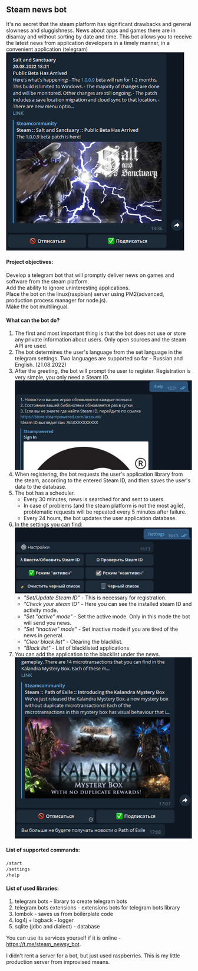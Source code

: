 ## Steam news bot

It's no secret that the steam platform has significant drawbacks and general slowness and sluggishness. News about apps
and games there are in disarray and without sorting by date and time. This bot allows you to receive the latest news
from application developers in a timely manner, in a convenient application (telegram)<br/> 
![image info](images/image01.jpg)

#### Project objectives:

Develop a telegram bot that will promptly deliver news on games and software from the steam platform.<br/>
Add the ability to ignore uninteresting applications.<br/>
Place the bot on the linux(raspbian) server using PM2(advanced, production process manager for node.js).<br/>
Make the bot multilingual.<br/>

#### What can the bot do?

1. The first and most important thing is that the bot does not use or store any private information about users. Only
   open sources and the steam API are used.
2. The bot determines the user's language from the set language in the telegram settings. Two languages are supported so
   far - Russian and English. (21.08.2022)
3. After the greeting, the bot will prompt the user to register. Registration is very simple, you only need a Steam ID.
   ![image info](images/image03.jpg)
4. When registering, the bot requests the user's application library from the steam, according to the entered Steam ID,
   and then saves the user's data to the database.
5. The bot has a scheduler.
    - Every 30 minutes, news is searched for and sent to users.
    - In case of problems (and the steam platform is not the
      most agile), problematic requests will be repeated every 5 minutes after failure.
    - Every 24 hours, the bot updates the user application database.
6. In the settings you can find:<br/>
   ![image info](images/image02.jpg)
    - _"Set/Update Steam ID"_ - This is necessary for registration.
    - _"Check your steam ID"_ - Here you can see the installed steam ID and activity mode.
    - _"Set \"active\" mode"_ - Set the active mode. Only in this mode the bot will send you news.
    - _"Set \"inactive\" mode"_ - Set inactive mode if you are tired of the news in general.
    - _"Clear black list"_ - Clearing the blacklist.
    - _"Black list"_ - List of blacklisted applications.
7. You can add the application to the blacklist under the news.<br/>
   ![image info](images/image04.jpg)

#### List of supported commands:

    /start
    /settings
    /help

#### List of used libraries:

1. telegram bots - library to create telegram bots
2. telegram bots extensions - extensions bots for telegram bots library
3. lombok - saves us from boilerplate code
4. log4j + logback - logger
5. sqlite (jdbc and dialect) - database

You can use its services yourself if it is online - https://t.me/steam_newsy_bot.

I didn't rent a server for a bot, but just used raspberries. This is my little production server from improvised means.
